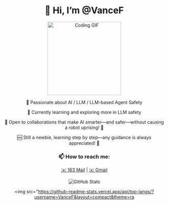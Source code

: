 <div align="center">
    <h1>👋 Hi, I’m @VanceF</h1>
    <img src="https://media.giphy.com/media/M9gbBd9nbDrOTu1Mqx/giphy.gif" width="230" alt="Coding GIF">

  <p>👀 Passionate about AI / LLM / LLM-based Agent Safety</p>
  <p>🌱 Currently learning and exploring more in LLM safety</p>
  <p>💞️ Open to collaborations that make AI smarter—and safer—without causing a robot uprising! 🤖</p>
  <p>🆕 Still a newbie, learning step by step—any guidance is always appreciated! 🚀</p>
  
  <h3>📫 How to reach me:</h3>
  <p>
    <a href="mailto:vancefeng_21@163.com">✉️ 163 Mail</a> |  
    <a href="mailto:vancefeng2121@gmail.com">✉️ Gmail</a>
  </p>

  <!-- GitHub 统计卡片 -->
  <img src="https://github-readme-stats.vercel.app/api?username=VanceF&show_icons=true&theme=radical" alt="GitHub Stats">
  
  <!-- 常用语言卡片 -->
  <img src="https://github-readme-stats.vercel.app/api/top-langs/?username=VanceF&layout=compact&theme=ra

<!---
Austin-Frankie/Austin-Frankie is a ✨ special ✨ repository because its `README.md` (this file) appears on your GitHub profile.
You can click the Preview link to take a look at your changes.
--->
